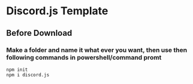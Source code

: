 # Discord.js Template
## Before Download
### Make a folder and name it what ever you want, then use then following commands in powershell/command promt
```
npm init
npm i discord.js
```
